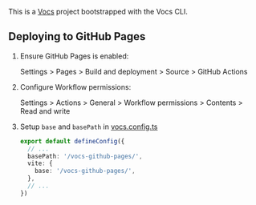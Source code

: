 This is a [Vocs](https://vocs.dev) project bootstrapped with the Vocs CLI.

## Deploying to GitHub Pages

1. Ensure GitHub Pages is enabled:

    Settings > Pages > Build and deployment > Source > GitHub Actions

2. Configure Workflow permissions:

    Settings > Actions > General > Workflow permissions > Contents > Read and write

3. Setup `base` and `basePath` in [vocs.config.ts](vocs.config.ts)

    ```ts
    export default defineConfig({
      // ...
      basePath: '/vocs-github-pages/',
      vite: {
        base: '/vocs-github-pages/',
      },
      // ...
    })
    ```
